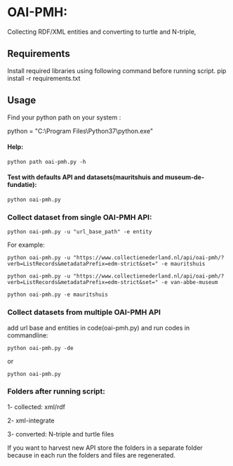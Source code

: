 # OAI-PMH:

Collecting  RDF/XML entities and converting to turtle and N-triple,

## Requirements

Install required libraries using following command before running script. pip install -r requirements.txt

## Usage

Find your python path on your system :

python = "C:\Program Files\Python37\python.exe"

#### Help:

`python path oai-pmh.py -h`

#### Test with defaults API and datasets(mauritshuis and museum-de-fundatie):

`python oai-pmh.py` 

### Collect dataset from single OAI-PMH API: 

`python oai-pmh.py -u "url_base_path" -e entity`

For example: 

`python oai-pmh.py -u "https://www.collectienederland.nl/api/oai-pmh/?verb=ListRecords&metadataPrefix=edm-strict&set=" -e mauritshuis`

`python oai-pmh.py -u "https://www.collectienederland.nl/api/oai-pmh/?verb=ListRecords&metadataPrefix=edm-strict&set=" -e van-abbe-museum`

`python oai-pmh.py -e mauritshuis`

### Collect datasets from multiple OAI-PMH API

add url base and entities in code(oai-pmh.py) and run codes in commandline:

`python oai-pmh.py -de `

or

`python oai-pmh.py`

### Folders after running script:

1- collected: xml/rdf

2- xml-integrate

3- converted: N-triple and turtle files

If you want to harvest new API store the folders in a separate folder because in each run the folders and files are regenerated.





